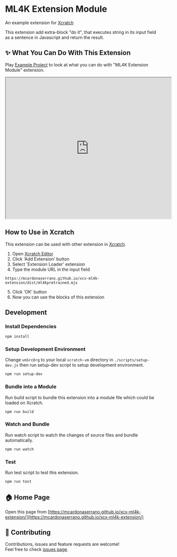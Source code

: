 # ML4K Extension Module
An example extension for [Xcratch](https://xcratch.github.io/)

This extension add extra-block "do it", that executes string in its input field as a sentence in Javascript and return the result.


## ✨ What You Can Do With This Extension

Play [Example Project](https://xcratch.github.io/editor/#https://mcardonaserrano.github.io/xcx-ml4k-extension/projects/example.sb3) to look at what you can do with "ML4K Extension Module" extension. 
<iframe src="https://xcratch.github.io/editor/player#https://mcardonaserrano.github.io/xcx-ml4k-extension/projects/example.sb3" width="540px" height="460px"></iframe>


## How to Use in Xcratch

This extension can be used with other extension in [Xcratch](https://xcratch.github.io/). 
1. Open [Xcratch Editor](https://xcratch.github.io/editor)
2. Click 'Add Extension' button
3. Select 'Extension Loader' extension
4. Type the module URL in the input field 
```
https://mcardonaserrano.github.io/xcx-ml4k-extension/dist/ml4kpretrained.mjs
```
5. Click 'OK' button
6. Now you can use the blocks of this extension


## Development

### Install Dependencies

```sh
npm install
```

### Setup Development Environment

Change ```vmSrcOrg``` to your local ```scratch-vm``` directory in ```./scripts/setup-dev.js``` then run setup-dev script to setup development environment.

```sh
npm run setup-dev
```

### Bundle into a Module

Run build script to bundle this extension into a module file which could be loaded on Xcratch.

```sh
npm run build
```

### Watch and Bundle

Run watch script to watch the changes of source files and bundle automatically.

```sh
npm run watch
```

### Test

Run test script to test this extension.

```sh
npm run test
```


## 🏠 Home Page

Open this page from [https://mcardonaserrano.github.io/xcx-ml4k-extension/](https://mcardonaserrano.github.io/xcx-ml4k-extension/)


## 🤝 Contributing

Contributions, issues and feature requests are welcome!<br />Feel free to check [issues page](https://github.com/mcardonaserrano/xcx-ml4k-extension/issues). 
